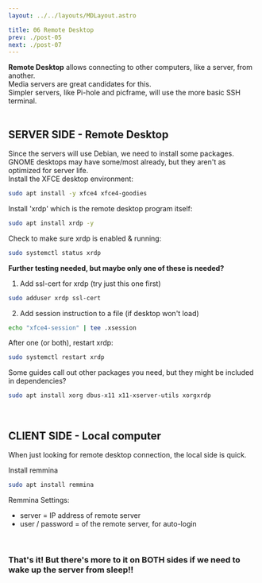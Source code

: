 ```yaml
---
layout: ../../layouts/MDLayout.astro

title: 06 Remote Desktop
prev: ./post-05
next: ./post-07
---
```



**Remote Desktop** allows connecting to other computers, like a server, from another.<br>
Media servers are great candidates for this.<br>
Simpler servers, like Pi-hole and picframe, will use the more basic SSH terminal.<br><br>

## SERVER SIDE - Remote Desktop

Since the servers will use Debian, we need to install some packages.<br>
GNOME desktops may have some/most already, but they aren't as optimized for server life.<br>
Install the XFCE desktop environment:
```sh
sudo apt install -y xfce4 xfce4-goodies	
```
Install 'xrdp' which is the remote desktop program itself:
```sh
sudo apt install xrdp -y
```
Check to make sure xrdp is enabled & running:
```sh
sudo systemctl status xrdp
```
**Further testing needed, but maybe only one of these is needed?**
1. Add ssl-cert for xrdp (try just this one first)
```sh
sudo adduser xrdp ssl-cert 
```
2. Add session instruction to a file (if desktop won't load)
```sh
echo "xfce4-session" | tee .xsession
```
After one (or both), restart xrdp:
```sh
sudo systemctl restart xrdp
```
Some guides call out other packages you need, but they might be included in dependencies?
```sh
sudo apt install xorg dbus-x11 x11-xserver-utils xorgxrdp
```
<br>

## CLIENT SIDE - Local computer

When just looking for remote desktop connection, the local side is quick.

Install remmina
```sh
sudo apt install remmina
```
Remmina Settings:
* server = IP address of remote server
* user / password = of the remote server, for auto-login

<br>

### That's it! But there's more to it on BOTH sides if we need to wake up the server from sleep!!